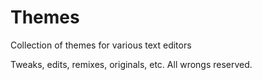 Themes
======

Collection of themes for various text editors

Tweaks, edits, remixes, originals, etc. All wrongs reserved.
